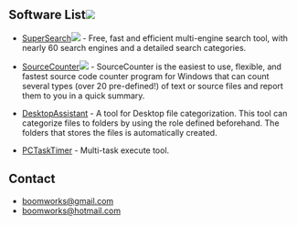 ## Software List[![](http://srccounter.googlecode.com/files/img-free.jpg)](http://down.boomworks.net/) ##

  * [SuperSearch](SuperSearchEN.md)[![](http://srccounter.googlecode.com/files/img-new.png)](http://down.boomworks.org/) - Free, fast and efficient multi-engine search tool, with nearly 60 search engines and a detailed search categories.

  * [SourceCounter](SourceCounterEN.md)[![](http://srccounter.googlecode.com/files/img-new.png)](http://down.boomworks.org/) - SourceCounter is the easiest to use, flexible, and fastest source code counter program for Windows that can count several types (over 20 pre-defined!) of text or source files and report them to you in a quick summary.

  * [DesktopAssistant](DesktopAssistantEN.md) - A tool for Desktop file categorization. This tool can categorize files to folders by using the role defined beforehand. The folders that stores the files is automatically created.

  * [PCTaskTimer](PCTaskTimerEN.md) - Multi-task execute tool.



## Contact ##
  * [boomworks@gmail.com](mailto:boomworks@gmail.com)
  * [boomworks@hotmail.com](mailto:boomworks@hotmail.com)